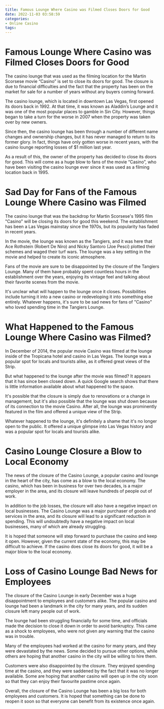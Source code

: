 ```yaml
---
title: Famous Lounge Where Casino was Filmed Closes Doors for Good
date: 2022-11-03 03:58:59
categories:
- Online Casino
tags:
---
```



#  Famous Lounge Where Casino was Filmed Closes Doors for Good

The casino lounge that was used as the filming location for the Martin Scorsese movie “Casino” is set to close its doors for good. The closure is due to financial difficulties and the fact that the property has been on the market for sale for a number of years without any buyers coming forward.

The casino lounge, which is located in downtown Las Vegas, first opened its doors back in 1992. At that time, it was known as Aladdin’s Lounge and it was one of the most popular places to gamble in Sin City. However, things began to take a turn for the worse in 2007 when the property was taken over by new owners.

Since then, the casino lounge has been through a number of different name changes and ownership changes, but it has never managed to return to its former glory. In fact, things have only gotten worse in recent years, with the casino lounge reporting losses of $1 million last year.

As a result of this, the owner of the property has decided to close its doors for good. This will come as a huge blow to fans of the movie “Casino”, who have been visiting the casino lounge ever since it was used as a filming location back in 1995.

#  Sad Day for Fans of the Famous Lounge Where Casino was Filmed

The casino lounge that was the backdrop for Martin Scorsese's 1995 film "Casino" will be closing its doors for good this weekend. The establishment has been a Las Vegas mainstay since the 1970s, but its popularity has faded in recent years.

In the movie, the lounge was known as the Tangiers, and it was here that Ace Rothstein (Robert De Niro) and Nicky Santoro (Joe Pesci) plotted their schemes and waged their turf wars. The lounge was a key setting in the movie and helped to create its iconic atmosphere.

Fans of the movie are sure to be disappointed by the closure of the Tangiers Lounge. Many of them have probably spent countless hours in the establishment over the years, enjoying its vintage feel and talking about their favorite scenes from the movie.

It's unclear what will happen to the lounge once it closes. Possibilities include turning it into a new casino or redeveloping it into something else entirely. Whatever happens, it's sure to be sad news for fans of "Casino" who loved spending time in the Tangiers Lounge.

#  What Happened to the Famous Lounge Where Casino was Filmed?

In December of 2014, the popular movie Casino was filmed at the lounge inside of the Tropicana hotel and casino in Las Vegas. The lounge was a popular spot for locals and tourists alike, as it offered great views of the Strip.

But what happened to the lounge after the movie was filmed? It appears that it has since been closed down. A quick Google search shows that there is little information available about what happened to the space.

It's possible that the closure is simply due to renovations or a change in management, but it's also possible that the lounge was shut down because of its connection to the movie Casino. After all, the lounge was prominently featured in the film and offered a unique view of the Strip.

Whatever happened to the lounge, it's definitely a shame that it's no longer open to the public. It offered a unique glimpse into Las Vegas history and was a popular spot for locals and tourists alike.

#  Casino Lounge Closure a Blow to Local Economy

The news of the closure of the Casino Lounge, a popular casino and lounge in the heart of the city, has come as a blow to the local economy. The casino, which has been in business for over two decades, is a major employer in the area, and its closure will leave hundreds of people out of work.

In addition to the job losses, the closure will also have a negative impact on local businesses. The Casino Lounge was a major purchaser of goods and services in the area, and its closure will lead to a significant reduction in spending. This will undoubtedly have a negative impact on local businesses, many of which are already struggling.

It is hoped that someone will step forward to purchase the casino and keep it open. However, given the current state of the economy, this may be difficult to achieve. If the casino does close its doors for good, it will be a major blow to the local economy.

#  Loss of Casino Lounge Bad News for Employees

The closure of the Casino Lounge in early December was a huge disappointment to employees and customers alike. The popular casino and lounge had been a landmark in the city for many years, and its sudden closure left many people out of work.

The lounge had been struggling financially for some time, and officials made the decision to close it down in order to avoid bankruptcy. This came as a shock to employees, who were not given any warning that the casino was in trouble.

Many of the employees had worked at the casino for many years, and they were devastated by the news. Some decided to pursue other options, while others are hoping that another casino in the city will be willing to hire them.

Customers were also disappointed by the closure. They enjoyed spending time at the casino, and they were saddened by the fact that it was no longer available. Some are hoping that another casino will open up in the city soon so that they can enjoy their favourite pastime once again.

Overall, the closure of the Casino Lounge has been a big loss for both employees and customers. It is hoped that something can be done to reopen it soon so that everyone can benefit from its existence once again.